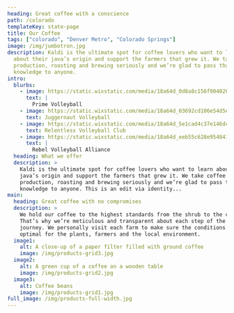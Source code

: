 ```yaml
---
heading: Great coffee with a conscience
path: /colorado
templateKey: state-page
title: Our Coffee
tags: ["colorado", "Denver Metro", "Colorado Springs"]
image: /img/jumbotron.jpg
description: Kaldi is the ultimate spot for coffee lovers who want to learn
  about their java’s origin and support the farmers that grew it. We take coffee
  production, roasting and brewing seriously and we’re glad to pass that
  knowledge to anyone.
intro:
  blurbs:
    - image: https://static.wixstatic.com/media/18a64d_0d8a8c156f9040269fe0590f6b9dfb2f~mv2.jpg/v1/fill/w_274,h_166,al_c,q_80,usm_0.66_1.00_0.01,enc_auto/prime.jpg
      text: |
        Prime Volleyball
    - image: https://static.wixstatic.com/media/18a64d_03692cd106e54d5ebe33ce707a0c5d3b~mv2.jpg/v1/fill/w_234,h_234,al_c,q_80,usm_0.66_1.00_0.01,enc_auto/jugg.jpg
      text: Juggernaut Volleyball
    - image: https://static.wixstatic.com/media/18a64d_5e1cad4c37e146dc9bc30fb3599df147~mv2.jpg/v1/fill/w_354,h_154,al_c,q_80,usm_0.66_1.00_0.01,enc_auto/rvc.jpg
      text: Relentless Volleyball Club
    - image: https://static.wixstatic.com/media/18a64d_eeb55c628e954841b4c6024359d65941~mv2.jpg/v1/fill/w_252,h_166,al_c,q_80,usm_0.66_1.00_0.01,enc_auto/rebel.jpg
      text: |
        Rebel Volleyball Alliance
  heading: What we offer
  description: >
    Kaldi is the ultimate spot for coffee lovers who want to learn about their
    java’s origin and support the farmers that grew it. We take coffee
    production, roasting and brewing seriously and we’re glad to pass that
    knowledge to anyone. This is an edit via identity...
main:
  heading: Great coffee with no compromises
  description: >
    We hold our coffee to the highest standards from the shrub to the cup.
    That’s why we’re meticulous and transparent about each step of the coffee’s
    journey. We personally visit each farm to make sure the conditions are
    optimal for the plants, farmers and the local environment.
  image1:
    alt: A close-up of a paper filter filled with ground coffee
    image: /img/products-grid3.jpg
  image2:
    alt: A green cup of a coffee on a wooden table
    image: /img/products-grid2.jpg
  image3:
    alt: Coffee beans
    image: /img/products-grid1.jpg
full_image: /img/products-full-width.jpg
---
```

